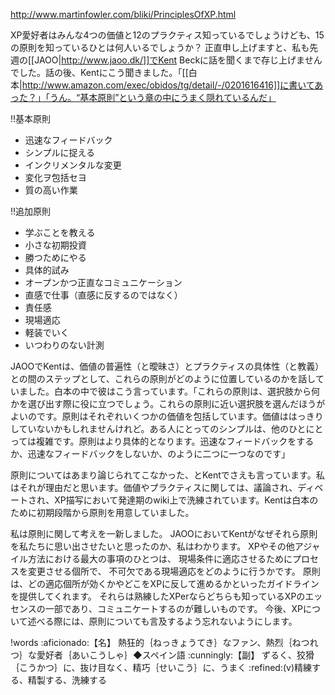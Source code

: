 http://www.martinfowler.com/bliki/PrinciplesOfXP.html

XP愛好者はみんな4つの価値と12のプラクティス知っているでしょうけども、15の原則を知っているひとは何人いるでしょうか？ 正直申し上げますと、私も先週の[[JAOO|http://www.jaoo.dk/]]でKent Beckに話を聞くまで存じ上げませんでした。話の後、Kentにこう聞きました。「[[白本|http://www.amazon.com/exec/obidos/tg/detail/-/0201616416]]に書いてあった？」「うん。“基本原則”という章の中にうまく隠れているんだ」

!!基本原則

* 迅速なフィードバック
* シンプルに捉える
* インクリメンタルな変更
* 変化ヲ包括セヨ
* 質の高い作業

!!追加原則

* 学ぶことを教える
* 小さな初期投資
* 勝つためにやる
* 具体的試み
* オープンかつ正直なコミュニケーション
* 直感で仕事（直感に反するのではなく）
* 責任感
* 現場適応
* 軽装でいく
* いつわりのない計測

JAOOでKentは、価値の普遍性（と曖昧さ）とプラクティスの具体性（と教義）との間のステップとして、これらの原則がどのように位置しているのかを話していました。白本の中で彼はこう言っています。「これらの原則は、選択肢から何かを選び出す際に役に立つでしょう。これらの原則に近い選択肢を選んだほうがよいのです。原則はそれぞれいくつかの価値を包括しています。価値ははっきりしていないかもしれませんけれど。ある人にとってのシンプルは、他のひとにとっては複雑です。原則はより具体的となります。迅速なフィードバックをするか、迅速なフィードバックをしないか、のように二つに一つなのです」

原則についてはあまり論じられてこなかった、とKentでさえも言っています。私はそれが理由だと思います。価値やプラクティスに関しては、議論され、ディベートされ、XP描写において発達期のwiki上で洗練されています。Kentは白本のために初期段階から原則を用意していました。

私は原則に関して考えを一新しました。
JAOOにおいてKentがなぜそれら原則を私たちに思い出させたいと思ったのか、私はわかります。
XPやその他アジャイル方法における最大の事項のひとつは、
現場条件に適応させるためにプロセスを変更させる個所で、
不可欠である現場適応をどのように行うかです。
原則は、どの適応個所が効くかやどこをXPに反して進めるかといったガイドラインを提供してくれます。
それらは熟練したXPerならどちらも知っているXPのエッセンスの一部であり、コミュニケートするのが難しいものです。
今後、XPについて述べる際には、原則についても言及するよう忘れないようにします。


!words
:aficionado:【名】 熱狂的｛ねっきょうてき｝なファン、熱烈｛ねつれつ｝な愛好者｛あいこうしゃ｝◆スペイン語
:cunningly:【副】 ずるく、狡猾｛こうかつ｝に、抜け目なく、精巧｛せいこう｝に、うまく 
:refined:(v)精練する、精製する、洗練する
